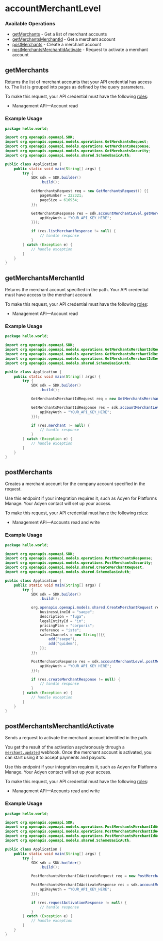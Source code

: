 # accountMerchantLevel

### Available Operations

* [getMerchants](#getmerchants) - Get a list of merchant accounts
* [getMerchantsMerchantId](#getmerchantsmerchantid) - Get a merchant account
* [postMerchants](#postmerchants) - Create a merchant account
* [postMerchantsMerchantIdActivate](#postmerchantsmerchantidactivate) - Request to activate a merchant account

## getMerchants

Returns the list of merchant accounts that your API credential has access to. The list is grouped into pages as defined by the query parameters. 

To make this request, your API credential must have the following [roles](https://docs.adyen.com/development-resources/api-credentials#api-permissions):
* Management API—Account read

### Example Usage

```java
package hello.world;

import org.openapis.openapi.SDK;
import org.openapis.openapi.models.operations.GetMerchantsRequest;
import org.openapis.openapi.models.operations.GetMerchantsResponse;
import org.openapis.openapi.models.operations.GetMerchantsSecurity;
import org.openapis.openapi.models.shared.SchemeBasicAuth;

public class Application {
    public static void main(String[] args) {
        try {
            SDK sdk = SDK.builder()
                .build();

            GetMerchantsRequest req = new GetMerchantsRequest() {{
                pageNumber = 222321;
                pageSize = 616934;
            }};            

            GetMerchantsResponse res = sdk.accountMerchantLevel.getMerchants(req, new GetMerchantsSecurity() {{
                apiKeyAuth = "YOUR_API_KEY_HERE";
            }});

            if (res.listMerchantResponse != null) {
                // handle response
            }
        } catch (Exception e) {
            // handle exception
        }
    }
}
```

## getMerchantsMerchantId

Returns the merchant account specified in the path. Your API credential must have access to the merchant account.

To make this request, your API credential must have the following [roles](https://docs.adyen.com/development-resources/api-credentials#api-permissions):
* Management API—Account read

### Example Usage

```java
package hello.world;

import org.openapis.openapi.SDK;
import org.openapis.openapi.models.operations.GetMerchantsMerchantIdRequest;
import org.openapis.openapi.models.operations.GetMerchantsMerchantIdResponse;
import org.openapis.openapi.models.operations.GetMerchantsMerchantIdSecurity;
import org.openapis.openapi.models.shared.SchemeBasicAuth;

public class Application {
    public static void main(String[] args) {
        try {
            SDK sdk = SDK.builder()
                .build();

            GetMerchantsMerchantIdRequest req = new GetMerchantsMerchantIdRequest("laboriosam");            

            GetMerchantsMerchantIdResponse res = sdk.accountMerchantLevel.getMerchantsMerchantId(req, new GetMerchantsMerchantIdSecurity() {{
                apiKeyAuth = "YOUR_API_KEY_HERE";
            }});

            if (res.merchant != null) {
                // handle response
            }
        } catch (Exception e) {
            // handle exception
        }
    }
}
```

## postMerchants

Creates a merchant account for the company account specified in the request.

Use this endpoint if your integration requires it, such as Adyen for Platforms Manage. Your Adyen contact will set up your access.

To make this request, your API credential must have the following [roles](https://docs.adyen.com/development-resources/api-credentials#api-permissions):
* Management API—Accounts read and write

### Example Usage

```java
package hello.world;

import org.openapis.openapi.SDK;
import org.openapis.openapi.models.operations.PostMerchantsResponse;
import org.openapis.openapi.models.operations.PostMerchantsSecurity;
import org.openapis.openapi.models.shared.CreateMerchantRequest;
import org.openapis.openapi.models.shared.SchemeBasicAuth;

public class Application {
    public static void main(String[] args) {
        try {
            SDK sdk = SDK.builder()
                .build();

            org.openapis.openapi.models.shared.CreateMerchantRequest req = new CreateMerchantRequest("hic") {{
                businessLineId = "saepe";
                description = "fuga";
                legalEntityId = "in";
                pricingPlan = "corporis";
                reference = "iste";
                salesChannels = new String[]{{
                    add("saepe"),
                    add("quidem"),
                }};
            }};            

            PostMerchantsResponse res = sdk.accountMerchantLevel.postMerchants(req, new PostMerchantsSecurity() {{
                apiKeyAuth = "YOUR_API_KEY_HERE";
            }});

            if (res.createMerchantResponse != null) {
                // handle response
            }
        } catch (Exception e) {
            // handle exception
        }
    }
}
```

## postMerchantsMerchantIdActivate

Sends a request to activate the merchant account identified in the path.

You get the result of the activation asychronously through a [`merchant.updated`](https://docs.adyen.com/api-explorer/ManagementNotification/latest/post/merchant.updated) webhook. Once the merchant account is activated, you can start using it to accept payments and payouts.

Use this endpoint if your integration requires it, such as Adyen for Platforms Manage. Your Adyen contact will set up your access.

To make this request, your API credential must have the following [roles](https://docs.adyen.com/development-resources/api-credentials#api-permissions):
* Management API—Accounts read and write

### Example Usage

```java
package hello.world;

import org.openapis.openapi.SDK;
import org.openapis.openapi.models.operations.PostMerchantsMerchantIdActivateRequest;
import org.openapis.openapi.models.operations.PostMerchantsMerchantIdActivateResponse;
import org.openapis.openapi.models.operations.PostMerchantsMerchantIdActivateSecurity;
import org.openapis.openapi.models.shared.SchemeBasicAuth;

public class Application {
    public static void main(String[] args) {
        try {
            SDK sdk = SDK.builder()
                .build();

            PostMerchantsMerchantIdActivateRequest req = new PostMerchantsMerchantIdActivateRequest("architecto");            

            PostMerchantsMerchantIdActivateResponse res = sdk.accountMerchantLevel.postMerchantsMerchantIdActivate(req, new PostMerchantsMerchantIdActivateSecurity() {{
                apiKeyAuth = "YOUR_API_KEY_HERE";
            }});

            if (res.requestActivationResponse != null) {
                // handle response
            }
        } catch (Exception e) {
            // handle exception
        }
    }
}
```

